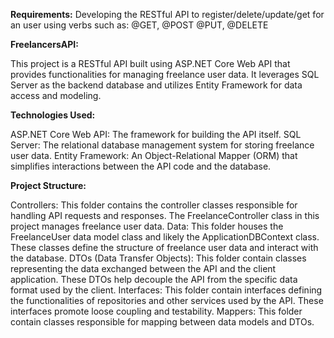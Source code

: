 **Requirements:**
Developing the RESTful API to register/delete/update/get for an user using verbs such as:
@GET, @POST @PUT, @DELETE

**FreelancersAPI:**

This project is a RESTful API built using ASP.NET Core Web API that provides functionalities for managing freelance user data. It leverages SQL Server as the backend database and utilizes Entity Framework for data access and modeling.

**Technologies Used:**

ASP.NET Core Web API: The framework for building the API itself.
SQL Server: The relational database management system for storing freelance user data.
Entity Framework: An Object-Relational Mapper (ORM) that simplifies interactions between the API code and the database.

**Project Structure:**

Controllers: This folder contains the controller classes responsible for handling API requests and responses. The FreelanceController class in this project manages freelance user data.
Data: This folder houses the FreelanceUser data model class and likely the ApplicationDBContext class. These classes define the structure of freelance user data and interact with the database.
DTOs (Data Transfer Objects): This folder contain classes representing the data exchanged between the API and the client application. These DTOs help decouple the API from the specific data format used by the client.
Interfaces: This folder contain interfaces defining the functionalities of repositories and other services used by the API. These interfaces promote loose coupling and testability.
Mappers: This folder contain classes responsible for mapping between data models and DTOs.
